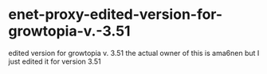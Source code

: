 # enet-proxy-edited-version-for-growtopia-v.-3.51
 edited version for growtopia v. 3.51
the actual owner of this is ama6nen but I just edited it for version 3.51

